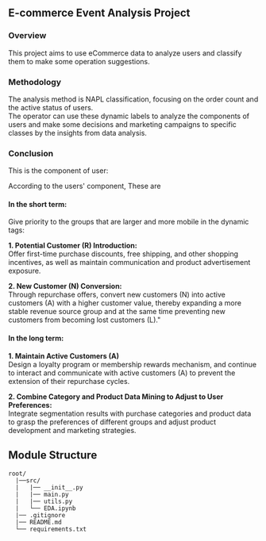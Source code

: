 ## E-commerce Event Analysis Project

### Overview

This project aims to use eCommerce data to analyze users and classify them to make some operation suggestions.

### Methodology

The analysis method is NAPL classification, focusing on the order count and the active status of users.\
The operator can use these dynamic labels to analyze the components of users and make some decisions and marketing campaigns to specific classes by the insights from data analysis.

### Conclusion

This is the component of user:


According to the users' component, These are 


#### In the short term:

Give priority to the groups that are larger and more mobile in the dynamic tags:

**1. Potential Customer (R) Introduction:**\
   Offer first-time purchase discounts, free shipping, and other shopping incentives, as well as maintain communication and product advertisement exposure.

**2. New Customer (N) Conversion:**\
  Through repurchase offers, convert new customers (N) into active customers (A) with a higher customer value, thereby expanding a more stable revenue source group and at the same time preventing new customers from becoming lost customers (L)."

#### In the long term:

**1. Maintain Active Customers (A)**\
  Design a loyalty program or membership rewards mechanism, and continue to interact and communicate with active customers (A) to prevent the extension of their repurchase cycles.

**2. Combine Category and Product Data Mining to Adjust to User Preferences:**\
  Integrate segmentation results with purchase categories and product data to grasp the preferences of different groups and adjust product development and marketing strategies.

## Module Structure

```plaintext
root/
  |──src/
  |   |── __init__.py
  |   |── main.py
  |   |── utils.py
  |   └── EDA.ipynb 
  |── .gitignore
  |── README.md
  └── requirements.txt
```
